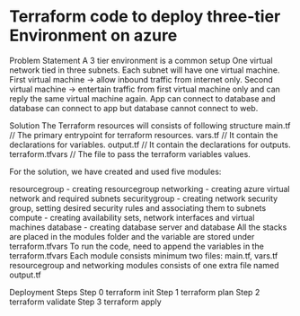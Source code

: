 # Terraform code to deploy three-tier Environment on azure
Problem Statement
A 3 tier environment is a common setup
One virtual network tied in three subnets.
Each subnet will have one virtual machine.
First virtual machine -> allow inbound traffic from internet only.
Second virtual machine -> entertain traffic from first virtual machine only and can reply the same virtual machine again.
App can connect to database and database can connect to app but database cannot connect to web.

Solution
The Terraform resources will consists of following structure
 main.tf                   // The primary entrypoint for terraform resources.
vars.tf                   // It contain the declarations for variables.
output.tf                 // It contain the declarations for outputs.
terraform.tfvars          // The file to pass the terraform variables values.

For the solution, we have created and used five modules:

resourcegroup - creating resourcegroup
networking - creating azure virtual network and required subnets
securitygroup - creating network security group, setting desired security rules and associating them to subnets
compute - creating availability sets, network interfaces and virtual machines
database - creating database server and database
All the stacks are placed in the modules folder and the variable are stored under terraform.tfvars
To run the code, need to append the variables in the terraform.tfvars
Each module consists minimum two files: main.tf, vars.tf
resourcegroup and networking modules consists of one extra file named output.tf

Deployment
Steps
Step 0 terraform init
Step 1 terraform plan
Step 2 terraform validate
Step 3 terraform apply
